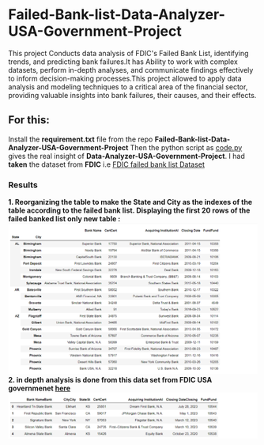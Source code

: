 # Failed-Bank-list-Data-Analyzer-USA-Government-Project

This project Conducts data analysis of FDIC's Failed Bank List, identifying trends, and predicting bank failures.It has Ability to work with complex datasets, perform in-depth analyses, and communicate findings effectively to inform decision-making processes.This project allowed to apply data analysis and modeling techniques to a critical area of the financial sector, providing valuable insights into bank failures, their causes, and their effects.



## For this:

Install the **requirement.txt** file from the repo **Failed-Bank-list-Data-Analyzer-USA-Government-Project** Then the python script as  [code.py](https://github.com/shashangka-upadhyaya/Failed-Bank-list-Data-Analyzer-USA-Government-Project/blob/main/code.py) gives the real insight of **Data-Analyzer-USA-Government-Project**. I had **taken** the dataset from **FDIC** i.e [FDIC failed bank list  Dataset](https://www.fdic.gov/resources/resolutions/bank-failures/failed-bank-list/)

### Results
**1. Reorganizing the table to make the State and City as the indexes of the table according to the failed bank list. Displaying the first 20 rows of the failed banked list only  new table :**
![](banks.png)
**2. in depth analysis is done from this data set from FDIC USA  governmenet  [here](https://www.fdic.gov/resources/resolutions/bank-failures/failed-bank-list/)**
![](bank.png)



